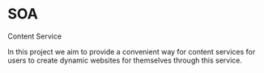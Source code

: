 # SOA
Content Service

In this project we aim to provide a convenient way for content services for users to create dynamic websites for themselves through this service.

